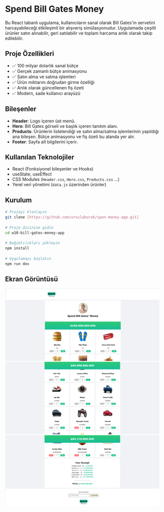 # Spend Bill Gates Money

Bu React tabanlı uygulama, kullanıcıların sanal olarak Bill Gates'in servetini harcayabileceği etkileşimli bir alışveriş simülasyonudur. Uygulamada çeşitli ürünler satın alınabilir, geri satılabilir ve toplam harcama anlık olarak takip edilebilir.


## Proje Özellikleri

- ✅ 100 milyar dolarlık sanal bütçe
- ✅ Gerçek zamanlı bütçe animasyonu
- ✅ Satın alma ve satma işlemleri
- ✅ Ürün miktarını doğrudan girme özelliği
- ✅ Anlık olarak güncellenen fiş özeti
- ✅ Modern, sade kullanıcı arayüzü


## Bileşenler

- **Header**: Logo içeren üst menü.
- **Hero**: Bill Gates görseli ve başlık içeren tanıtım alanı.
- **Products**: Ürünlerin listelendiği ve satın alma/satma işlemlerinin yapıldığı ana bileşen. Bütçe animasyonu ve fiş özeti bu alanda yer alır.
- **Footer**: Sayfa alt bilgilerini içerir.


## Kullanılan Teknolojiler

- React (Fonksiyonel bileşenler ve Hooks)
- useState, useEffect
- CSS Modules (`Header.css`, `Hero.css`, `Products.css` ...)
- Yerel veri yönetimi (`data.js` üzerinden ürünler)


## Kurulum

```bash
# Projeyi klonlayın
git clone [https://github.com/ursulaburak/spen-money-app.git]

# Proje dizinine gidin
cd w10-bill-gates-money-app

# Bağımlılıkları yükleyin
npm install

# Uygulamayı başlatın
npm run dev
```


## Ekran Görüntüsü
    
![1](public/screenshots/1.png)
![2](public/screenshots/2.png)
![3](public/screenshots/3.png)
